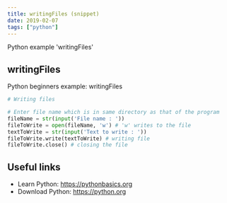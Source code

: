 ```yaml
---
title: writingFiles (snippet)
date: 2019-02-07
tags: ["python"]
---
```

Python example 'writingFiles'


## writingFiles

Python beginners example: writingFiles

```python
# Writing files

# Enter file name which is in same directory as that of the program
fileName = str(input('File name : ')) 
fileToWrite = open(fileName, 'w') # 'w' writes to the file
textToWrite = str(input('Text to write : '))
fileToWrite.write(textToWrite) # writing file
fileToWrite.close() # closing the file


```

## Useful links

- Learn Python: https://pythonbasics.org
- Download Python: https://python.org
